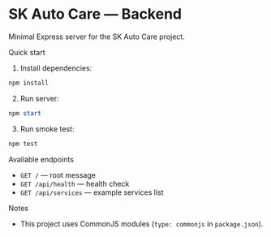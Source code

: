 # SK Auto Care — Backend

Minimal Express server for the SK Auto Care project.

Quick start

1. Install dependencies:

```powershell
npm install
```

2. Run server:

```powershell
npm start
```

3. Run smoke test:

```powershell
npm test
```

Available endpoints

- `GET /` — root message
- `GET /api/health` — health check
- `GET /api/services` — example services list

Notes

- This project uses CommonJS modules (`type: commonjs` in `package.json`).
